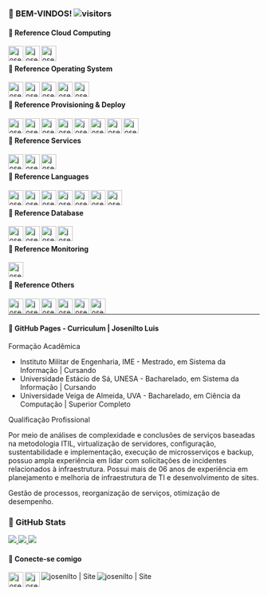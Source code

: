 ### 🚀 BEM-VINDOS! ![visitors](https://visitor-badge.glitch.me/badge?page_id=josenilto.josenilto)

#### 👻 Reference Cloud Computing

[<img title="Amazon" align="left" alt="josenilto | Twitter" width="30px" src="https://cdn.jsdelivr.net/npm/simple-icons@v4/icons/amazonaws.svg" />][amazon]
[<img title="Microsoft Azure" align="left" alt="josenilto | Twitter" width="30px" src="https://cdn.jsdelivr.net/npm/simple-icons@v4/icons/microsoftazure.svg" />][microsoftazure]
[<img title="Google Cloud" align="left" alt="josenilto | Twitter" width="30px" src="https://cdn.jsdelivr.net/npm/simple-icons@v4/icons/googlecloud.svg" />][googlecloud]

[amazon]: https://aws.amazon.com/pt
[microsoftazure]: https://azure.microsoft.com/pt-br
[googlecloud]: https://cloud.google.com

<br>

#### 👻 Reference Operating System

[<img title="Windows" align="left" alt="josenilto | Twitter" width="30px" src="https://cdn.jsdelivr.net/npm/simple-icons@v4/icons/microsoft.svg" />][windows]
[<img title="Red Hat" align="left" alt="josenilto | Twitter" width="30px" src="https://cdn.jsdelivr.net/npm/simple-icons@v4/icons/redhat.svg" />][redhat]
[<img title="Debian" align="left" alt="josenilto | Twitter" width="30px" src="https://cdn.jsdelivr.net/npm/simple-icons@v4/icons/debian.svg" />][debian]
[<img title="CentOs" align="left" alt="josenilto | Twitter" width="30px" src="https://cdn.jsdelivr.net/npm/simple-icons@v4/icons/centos.svg" />][centos]
[<img title="Ubuntu" align="left" alt="josenilto | Twitter" width="30px" src="https://cdn.jsdelivr.net/npm/simple-icons@v4/icons/ubuntu.svg" />][ubuntu]

[windows]: https://docs.microsoft.com/en-us/windows/release-information
[redhat]: https://access.redhat.com/articles/3078
[debian]: https://www.debian.org/releases
[centos]: https://www.centos.org/download
[ubuntu]: https://wiki.ubuntu.com/Releases

<br>

#### 👻 Reference Provisioning & Deploy

[<img title="Vagrant" align="left" alt="josenilto | Twitter" width="30px" src="https://cdn.jsdelivr.net/npm/simple-icons@v4/icons/vagrant.svg" />][vagrant]
[<img title="Ansible" align="left" alt="josenilto | Twitter" width="30px" src="https://cdn.jsdelivr.net/npm/simple-icons@v4/icons/ansible.svg" />][ansible]
[<img title="Terraform" align="left" alt="josenilto | Twitter" width="30px" src="https://cdn.jsdelivr.net/npm/simple-icons@v4/icons/terraform.svg" />][terraform]
[<img title="Docker" align="left" alt="josenilto | Twitter" width="30px" src="https://cdn.jsdelivr.net/npm/simple-icons@v4/icons/docker.svg" />][docker]
[<img title="Kubernetes" align="left" alt="josenilto | Twitter" width="30px" src="https://cdn.jsdelivr.net/npm/simple-icons@v4/icons/kubernetes.svg" />][kubernetes]
[<img title="Jenkins" align="left" alt="josenilto | Twitter" width="30px" src="https://cdn.jsdelivr.net/npm/simple-icons@v4/icons/jenkins.svg" />][jenkins]
[<img title="SonarQube" align="left" alt="josenilto | Twitter" width="30px" src="https://cdn.jsdelivr.net/npm/simple-icons@v4/icons/sonarqube.svg" />][sonarqube]
[<img title="Puppet" align="left" alt="josenilto | Twitter" width="30px" src="https://cdn.jsdelivr.net/npm/simple-icons@v4/icons/puppet.svg" />][puppet]

[vagrant]: https://www.vagrantup.com/downloads.html
[ansible]: https://docs.ansible.com/ansible/latest/index.html
[terraform]: https://www.terraform.io/downloads.html
[docker]: https://www.docker.com
[kubernetes]: https://kubernetes.io
[jenkins]: https://www.jenkins.io
[sonarqube]: https://www.sonarqube.org/downloads
[puppet]: https://puppet.com/docs/puppet/7.1/release_notes_puppet.html

<br>

#### 👻 Reference Services

[<img title="Apache" align="left" alt="josenilto | Twitter" width="30px" src="https://cdn.jsdelivr.net/npm/simple-icons@v4/icons/apache.svg" />][apache]
[<img title="Apache Hive" align="left" alt="josenilto | Twitter" width="30px" src="https://cdn.jsdelivr.net/npm/simple-icons@v4/icons/apachehive.svg" />][apachehive]
[<img title="Nginx" align="left" alt="josenilto | Twitter" width="30px" src="https://cdn.jsdelivr.net/npm/simple-icons@v4/icons/nginx.svg" />][nginx]

[apache]: https://httpd.apache.org/dev/release.html
[apachehive]: http://www.apache.org/dyn/closer.cgi/hive/
[nginx]: https://nginx.org

<br>

#### 👻 Reference Languages

[<img title="HTML" align="left" alt="josenilto | Twitter" width="30px" src="https://cdn.jsdelivr.net/npm/simple-icons@v4/icons/html5.svg" />][html]
[<img title="CSS" align="left" alt="josenilto | Twitter" width="30px" src="https://cdn.jsdelivr.net/npm/simple-icons@v4/icons/css3.svg" />][css]
[<img title="Php" align="left" alt="josenilto | Twitter" width="30px" src="https://cdn.jsdelivr.net/npm/simple-icons@v4/icons/php.svg" />][php]
[<img title="Java" align="left" alt="josenilto | Twitter" width="30px" src="https://cdn.jsdelivr.net/npm/simple-icons@v4/icons/java.svg" />][java]
[<img title="Bootstrap" align="left" alt="josenilto | Twitter" width="30px" src="https://cdn.jsdelivr.net/npm/simple-icons@v4/icons/bootstrap.svg" />][bootstrap]
[<img title="Python" align="left" alt="josenilto | Twitter" width="30px" src="https://cdn.jsdelivr.net/npm/simple-icons@v4/icons/python.svg" />][python]
[<img title="Gnu Bash" align="left" alt="josenilto | Twitter" width="30px" src="https://cdn.jsdelivr.net/npm/simple-icons@v4/icons/gnubash.svg" />][gnubash]

[html]: https://www.w3.org/2014/10/html5-rec.html.en
[css]: https://www.w3.org/Style/CSS20/
[php]: https://www.php.net/releases/index.php
[java]: https://www.oracle.com/java/technologies/javase-downloads.html
[bootstrap]: https://getbootstrap.com/docs/versions
[python]: https://www.python.org/downloads
[gnubash]: https://www.gnu.org/software/bash/manual/bash.html

<br>

#### 👻 Reference Database

[<img title="Microsoft SQL Server" align="left" alt="josenilto | Twitter" width="30px" src="https://cdn.jsdelivr.net/npm/simple-icons@v4/icons/microsoftsqlserver.svg" />][microsoftsqlserver]
[<img title="MySQL" align="left" alt="josenilto | Twitter" width="30px" src="https://cdn.jsdelivr.net/npm/simple-icons@v4/icons/mysql.svg" />][mysql]
[<img title="PostgreSQL" align="left" alt="josenilto | Twitter" width="30px" src="https://cdn.jsdelivr.net/npm/simple-icons@v4/icons/postgresql.svg" />][postgresql]
[<img title="mongoDB" align="left" alt="josenilto | Twitter" width="30px" src="https://cdn.jsdelivr.net/npm/simple-icons@v4/icons/mongodb.svg" />][mongodb]

[microsoftsqlserver]: https://www.microsoft.com/en-gb/sql-server/sql-server-downloads
[mysql]: https://dev.mysql.com/doc/relnotes
[postgresql]: https://www.postgresql.org/docs/release
[mongodb]: https://docs.mongodb.com/manual/release-notes

<br>

#### 👻 Reference Monitoring 

[<img title="Grafana" align="left" alt="josenilto | Twitter" width="30px" src="https://cdn.jsdelivr.net/npm/simple-icons@v4/icons/grafana.svg" />][grafana]

[grafana]: https://grafana.com/docs/grafana/latest/release-notes/

<br>

#### 👻 Reference Others

[<img title="Webmin" align="left" alt="josenilto | Twitter" width="30px" src="https://cdn.jsdelivr.net/npm/simple-icons@v4/icons/webmin.svg" />][webmin]
[<img title="PFsense" align="left" alt="josenilto | Twitter" width="30px" src="https://cdn.jsdelivr.net/npm/simple-icons@v4/icons/pfsense.svg" />][pfsense]

[<img title="Laravel" align="left" alt="josenilto | Twitter" width="30px" src="https://cdn.jsdelivr.net/npm/simple-icons@v4/icons/laravel.svg" />][laravel]
[<img title="Codeigniter" align="left" alt="josenilto | Twitter" width="30px" src="https://cdn.jsdelivr.net/npm/simple-icons@v4/icons/codeigniter.svg" />][codeigniter]
[<img title="Drupal" align="left" alt="josenilto | Twitter" width="30px" src="https://cdn.jsdelivr.net/npm/simple-icons@v4/icons/drupal.svg" />][drupal]
[<img title="WordPress" align="left" alt="josenilto | Twitter" width="30px" src="https://cdn.jsdelivr.net/npm/simple-icons@v4/icons/wordpress.svg" />][wordpress]

[webmin]: https://www.webmin.com
[pfsense]: https://www.pfsense.org/download

[laravel]: https://laravel.com/docs/5.5/releases
[codeigniter]: https://codeigniter.com/download
[drupal]: https://www.drupal.org/project/drupal/releases
[wordpress]: https://wordpress.org/download/releases

<br>

---

#### 📝 GitHub Pages - Curriculum | Josenilto Luis

Formação Acadêmica

- Instituto Militar de Engenharia, IME - Mestrado, em Sistema da Informação | Cursando
- Universidade Estácio de Sá, UNESA - Bacharelado, em Sistema da Informação | Cursando
- Universidade Veiga de Almeida, UVA - Bacharelado, em Ciência da Computação | Superior Completo

Qualificação Profissional

Por meio de análises de complexidade e conclusões de serviços baseadas na metodologia ITIL, virtualização de servidores, configuração, sustentabilidade e implementação, execução de microsserviços e backup, possuo ampla experiência em lidar com solicitações de incidentes relacionados à infraestrutura. Possui mais de 06 anos de experiência em planejamento e melhoria de infraestrutura de TI e desenvolvimento de sites.

Gestão de processos, reorganização de serviços, otimização de desempenho.

### 🔨 GitHub Stats

<div style="display: inline_block; align: center">
  <a href="https://github.com/josenilto">
    <img src="https://github-readme-stats.vercel.app/api?username=josenilto&show_icons=true&line_height=45&include_all_commits=true" /> 
    <img src="https://github-readme-stackoverflow.vercel.app/?userID=14906940" /> 
    <img src="https://github-readme-stats.vercel.app/api/top-langs/?username=josenilto&layout=compact&langs_count=16&theme=default"/>
  </a>
</div>

#### 🤙 Conecte-se comigo

[<img title="WhatsApp" align="left" alt="josenilto | Twitter" width="30px" src="https://cdn.jsdelivr.net/npm/simple-icons@v4/icons/whatsapp.svg" />][whatsapp]
[<img title="Linkedin" align="left" alt="josenilto | LinkedIn" width="30px" src="https://cdn.jsdelivr.net/npm/simple-icons@v4/icons/linkedin.svg" />][linkedin]
[<img title="Usuporte" align="left" alt="josenilto | Site" src="https://img.shields.io/website?label=usuporte.com.br&style=for-the-badge&url=https://usuporte.com.br" />][websiteusuporte]
[<img title="Josenilto" align="left" alt="josenilto | Site" src="https://img.shields.io/website?label=josenilto.eti.br&style=for-the-badge&url=https://josenilto.eti.br" />][websitejosenilto]

[whatsapp]: https://api.whatsapp.com/send?phone=5521981918601&text=Ol%C3%A1%20bem-vindo!%20Ao%20whatsapp%20do%20Josenilto
[linkedin]: https://br.linkedin.com/in/josenilto?trk=profile-badge
[websitejosenilto]: https://www.josenilto.eti.br
[websiteusuporte]: https://www.usuporte.com.br
